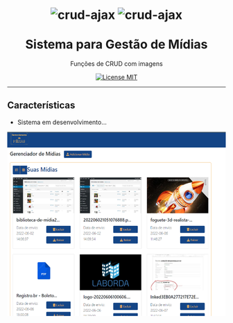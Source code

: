 <h1 align="center">
<br>
  <img src="https://storage.googleapis.com/hcode.com.br/courses/58/logo_svg5fc37f8680ecb.svg" alt="crud-ajax" width="300">
  <img src="https://storage.googleapis.com/hcode.com.br/courses/58/logo_svg5fc37f8680ecb.svg" alt="crud-ajax" width="300">
<br>
<br>
Sistema para Gestão de Mídias
</h1>

<p align="center"> Funções de CRUD com imagens</p>

<p align="center">
  <a href="https://opensource.org/licenses/MIT">
    <img src="https://img.shields.io/badge/License-MIT-blue.svg" alt="License MIT">
  </a>
</p>

<hr />

## Características
- Sistema em desenvolvimento... 

<div align="center">
  <img align="center" src="https://raw.githubusercontent.com/Marlon-Paulo-da-Silva/Projeto-gerenciador-de-midias/main/gerenciador-de-midias.png" alt="demo" height="425">

</div>